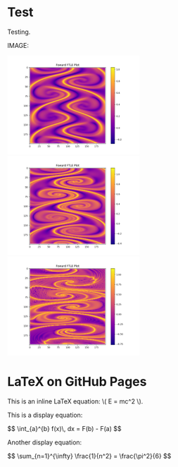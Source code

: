 <!DOCTYPE html>
<html>
<head>
  <meta charset="UTF-8">
  <title>LaTeX on GitHub Pages</title>
</head>
<body>
  <h1>Test</h1>
  <p>Testing.</p>

  <p>IMAGE:</p>
  <img src="Images/Bickleyjet(200x200).png" alt="A descriptive text about the image" width="300">
  <img src="Images/Bickleyjet(200x200)_mod2.png" alt="A descriptive text about the image" width="300">
  <img src="Images/Bickleyjet(200x200)_mod5.png" alt="A descriptive text about the image" width="300">

  <h1>LaTeX on GitHub Pages</h1>
  <p>This is an inline LaTeX equation: \( E = mc^2 \).</p>
  
  <p>This is a display equation:</p>
  <p>$$ \int_{a}^{b} f(x)\, dx = F(b) - F(a) $$</p>
  
  <p>Another display equation:</p>
  <p>$$ \sum_{n=1}^{\infty} \frac{1}{n^2} = \frac{\pi^2}{6} $$</p>

  <!-- Include MathJax for rendering LaTeX -->
  <script src="https://polyfill.io/v3/polyfill.min.js?features=es6"></script>
  <script id="MathJax-script" async src="https://cdn.jsdelivr.net/npm/mathjax@3/es5/tex-mml-chtml.js"></script>
</body>
</html>
